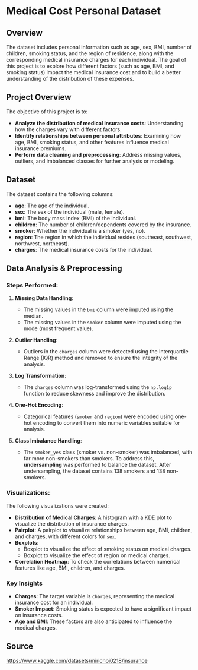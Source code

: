 # Medical Cost Personal Dataset

## Overview

The dataset includes personal information such as age, sex, BMI, number of children, smoking status, and the region of residence, along with the corresponding medical insurance charges for each individual. The goal of this project is to explore how different factors (such as age, BMI, and smoking status) impact the medical insurance cost and to build a better understanding of the distribution of these expenses.

## Project Overview

The objective of this project is to:
- **Analyze the distribution of medical insurance costs**: Understanding how the charges vary with different factors.
- **Identify relationships between personal attributes**: Examining how age, BMI, smoking status, and other features influence medical insurance premiums.
- **Perform data cleaning and preprocessing**: Address missing values, outliers, and imbalanced classes for further analysis or modeling.

## Dataset

The dataset contains the following columns:

- **age**: The age of the individual.
- **sex**: The sex of the individual (male, female).
- **bmi**: The body mass index (BMI) of the individual.
- **children**: The number of children/dependents covered by the insurance.
- **smoker**: Whether the individual is a smoker (yes, no).
- **region**: The region in which the individual resides (southeast, southwest, northwest, northeast).
- **charges**: The medical insurance costs for the individual.

## Data Analysis & Preprocessing

### Steps Performed:
1. **Missing Data Handling**: 
   - The missing values in the `bmi` column were imputed using the median.
   - The missing values in the `smoker` column were imputed using the mode (most frequent value).

2. **Outlier Handling**: 
   - Outliers in the `charges` column were detected using the Interquartile Range (IQR) method and removed to ensure the integrity of the analysis.

3. **Log Transformation**: 
   - The `charges` column was log-transformed using the `np.log1p` function to reduce skewness and improve the distribution.

4. **One-Hot Encoding**: 
   - Categorical features (`smoker` and `region`) were encoded using one-hot encoding to convert them into numeric variables suitable for analysis.

5. **Class Imbalance Handling**:
   - The `smoker_yes` class (smoker vs. non-smoker) was imbalanced, with far more non-smokers than smokers. To address this, **undersampling** was performed to balance the dataset. After undersampling, the dataset contains 138 smokers and 138 non-smokers.

### Visualizations:
The following visualizations were created:
- **Distribution of Medical Charges**: A histogram with a KDE plot to visualize the distribution of insurance charges.
- **Pairplot**: A pairplot to visualize relationships between age, BMI, children, and charges, with different colors for `sex`.
- **Boxplots**: 
   - Boxplot to visualize the effect of smoking status on medical charges.
   - Boxplot to visualize the effect of region on medical charges.
- **Correlation Heatmap**: To check the correlations between numerical features like age, BMI, children, and charges.

### Key Insights

- **Charges**: The target variable is `charges`, representing the medical insurance cost for an individual. 
- **Smoker Impact**: Smoking status is expected to have a significant impact on insurance costs.
- **Age and BMI**: These factors are also anticipated to influence the medical charges.

## Source

https://www.kaggle.com/datasets/mirichoi0218/insurance
